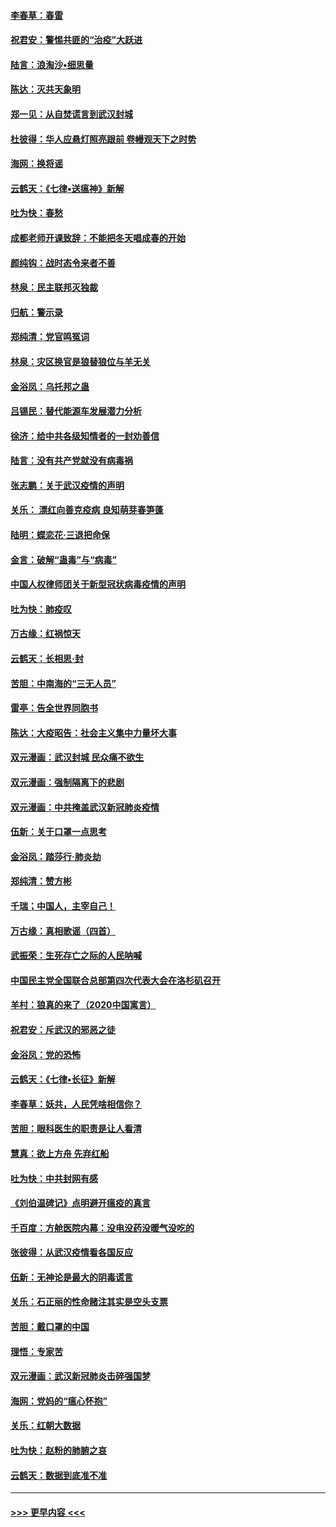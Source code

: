 #### [李春草：春雷](../pages/nsc993/n11876287.md?t=02181702) 
#### [祝君安：警惕共匪的“治疫”大跃进](../pages/nsc993/n11876084.md?t=02181702) 
#### [陆言：浪淘沙•细思量](../pages/nsc993/n11876071.md?t=02181702) 
#### [陈达：灭共天象明](../pages/nsc993/n11876063.md?t=02181702) 
#### [郑一见：从自焚谎言到武汉封城](../pages/nsc993/n11875621.md?t=02181702) 
#### [杜彼得：华人应悬灯照亮跟前 卷幔观天下之时势](../pages/nsc993/n11874822.md?t=02181702) 
#### [海网：换将谣](../pages/nsc993/n11873712.md?t=02181702) 
#### [云鹤天：《七律▪送瘟神》新解](../pages/nsc993/n11873598.md?t=02181702) 
#### [吐为快：春愁](../pages/nsc993/n11872801.md?t=02181702) 
#### [成都老师开课致辞：不能把冬天唱成春的开始](../pages/nsc993/n11872653.md?t=02181702) 
#### [颜纯钩：战时态令来者不善](../pages/nsc993/n11872011.md?t=02181702) 
#### [林泉：民主联邦灭独裁](../pages/nsc993/n11870998.md?t=02181702) 
#### [归航：警示录](../pages/nsc993/n11870963.md?t=02181702) 
#### [郑纯清：党官鸣冤词](../pages/nsc993/n11870938.md?t=02181702) 
#### [林泉：灾区换官是狼替狼位与羊无关](../pages/nsc993/n11870896.md?t=02181702) 
#### [金浴凤：乌托邦之蛊](../pages/nsc993/n11870879.md?t=02181702) 
#### [吕锡民：替代能源车发展潜力分析](../pages/nsc993/n11870656.md?t=02181702) 
#### [徐济：给中共各级知情者的一封劝善信](../pages/nsc993/n11868561.md?t=02181702) 
#### [陆言：没有共产党就没有病毒祸](../pages/nsc993/n11868232.md?t=02181702) 
#### [张志鹏：关于武汉疫情的声明](../pages/nsc993/n11867182.md?t=02181702) 
#### [关乐： 漂红向善克疫病 良知萌芽春笋蓬](../pages/nsc993/n11865710.md?t=02181702) 
#### [陆明：蝶恋花‧三退把命保](../pages/nsc993/n11865673.md?t=02181702) 
#### [金言：破解“蛊毒”与“病毒”](../pages/nsc993/n11864103.md?t=02181702) 
#### [中国人权律师团关于新型冠状病毒疫情的声明](../pages/nsc993/n11864249.md?t=02181702) 
#### [吐为快：肺疫叹](../pages/nsc993/n11864027.md?t=02181702) 
#### [万古缘：红祸惊天](../pages/nsc993/n11864079.md?t=02181702) 
#### [云鹤天：长相思‧封](../pages/nsc993/n11864006.md?t=02181702) 
#### [苦胆：中南海的“三无人员”](../pages/nsc993/n11862997.md?t=02181702) 
#### [雷亭：告全世界同胞书](../pages/nsc993/n11862572.md?t=02181702) 
#### [陈达：大疫昭告：社会主义集中力量坏大事](../pages/nsc993/n11859419.md?t=02181702) 
#### [双元漫画：武汉封城 民众痛不欲生](../pages/nsc993/n11859287.md?t=02181702) 
#### [双元漫画：强制隔离下的悲剧](../pages/nsc993/n11859244.md?t=02181702) 
#### [双元漫画：中共掩盖武汉新冠肺炎疫情](../pages/nsc993/n11858249.md?t=02181702) 
#### [伍新：关于口罩一点思考](../pages/nsc993/n11859195.md?t=02181702) 
#### [金浴凤：踏莎行‧肺炎劫](../pages/nsc993/n11858227.md?t=02181702) 
#### [郑纯清：赞方彬](../pages/nsc993/n11856803.md?t=02181702) 
#### [千瑞；中国人，主宰自己！](../pages/nsc993/n11856793.md?t=02181702) 
#### [万古缘：真相歌谣（四首）](../pages/nsc993/n11856263.md?t=02181702) 
#### [武振荣：生死存亡之际的人民呐喊](../pages/nsc993/n11856256.md?t=02181702) 
#### [中国民主党全国联合总部第四次代表大会在洛杉矶召开](../pages/nsc993/n11856344.md?t=02181702) 
#### [羊村：狼真的来了（2020中国寓言）](../pages/nsc993/n11856229.md?t=02181702) 
#### [祝君安：斥武汉的邪恶之徒](../pages/nsc993/n11855861.md?t=02181702) 
#### [金浴凤：党的恐怖](../pages/nsc993/n11855849.md?t=02181702) 
#### [云鹤天：《七律▪长征》新解](../pages/nsc993/n11855479.md?t=02181702) 
#### [李春草：妖共，人民凭啥相信你？](../pages/nsc993/n11855196.md?t=02181702) 
#### [苦胆：眼科医生的职责是让人看清](../pages/nsc993/n11853840.md?t=02181702) 
#### [慧真：欲上方舟 先弃红船](../pages/nsc993/n11853483.md?t=02181702) 
#### [吐为快：中共封网有感](../pages/nsc993/n11852575.md?t=02181702) 
#### [《刘伯温碑记》点明避开瘟疫的真言](../pages/nsc993/n11852128.md?t=02181702) 
#### [千百度：方舱医院内幕：没电没药没暖气没吃的](../pages/nsc993/n11850211.md?t=02181702) 
#### [张彼得：从武汉疫情看各国反应](../pages/nsc993/n11850102.md?t=02181702) 
#### [伍新：无神论是最大的阴毒谎言](../pages/nsc993/n11846129.md?t=02181702) 
#### [关乐：石正丽的性命赌注其实是空头支票](../pages/nsc993/n11846109.md?t=02181702) 
#### [苦胆：戴口罩的中国](../pages/nsc993/n11845576.md?t=02181702) 
#### [理悟：专家苦](../pages/nsc993/n11845564.md?t=02181702) 
#### [双元漫画：武汉新冠肺炎击碎强国梦](../pages/nsc993/n11843320.md?t=02181702) 
#### [海网：党妈的“瘟心怀抱”](../pages/nsc993/n11840740.md?t=02181702) 
#### [关乐：红朝大数据](../pages/nsc993/n11840675.md?t=02181702) 
#### [吐为快：赵粉的肺腑之哀](../pages/nsc993/n11840618.md?t=02181702) 
#### [云鹤天：数据到底准不准](../pages/nsc993/n11840325.md?t=02181702) 

----
#### [ >>> 更早内容 <<< ](../indexes/nsc993-earlier.md)
